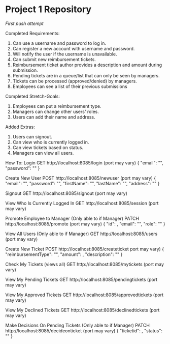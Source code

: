 # Project 1 Repository
*First push attempt*

Completed Requirements:
1) Can use a username and password to log in.
2) Can register a new account with username and password.
3) Will notify the user if the username is unavailable.
4) Can submit new reimbursement tickets.
5) Reimbursement ticket author provides a description and amount during submission.
6) Pending tickets are in a queue/list that can only be seen by managers.
7) Tickets can be processed (approved/denied) by managers.
8) Employees can see a list of their previous submissions

Completed Stretch-Goals:
1) Employees can put a reimbursement type.
2) Managers can change other users' roles.
3) Users can add their name and address.

Added Extras:
1) Users can signout.
2) Can view who is currently logged in.
3) Can view tickets based on status.
4) Managers can view all users.


How To:
Login
GET http://localhost:8085/login (port may vary)
{
    "email": "",
    "password": ""
}


Create New User
POST http://localhost:8085/newuser (port may vary)
{
    "email": "",
    "password": "",
    "firstName": "",
    "lastName": "",
    "address": ""
}


Signout
GET http://localhost:8085/signout (port may vary)


View Who Is Currently Logged In
GET http://localhost:8085/session (port may vary)


Promote Employee to Manager (Only able to if Manager)
PATCH http://localhost:8085/promote (port may vary)
{
    "id": ,
    "email": "",
    "role": ""
}


View All Users (Only able to if Manager)
GET http://localhost:8085/users (port may vary)


Create New Ticket
POST http://localhost:8085/createticket port may vary)
{
    "reimbursementType": "",
    "amount": ,
    "description": ""
}


Check My Tickets (views all)
GET http://localhost:8085/mytickets (port may vary)


View My Pending Tickets
GET http://localhost:8085/pendingtickets (port may vary)


View My Approved Tickets
GET http://localhost:8085/approvedtickets (port may vary)


View My Declined Tickets
GET http://localhost:8085/declinedtickets (port may vary)


Make Decisions On Pending Tickets (Only able to if Manager)
PATCH http://localhost:8085/decideonticket (port may vary)
{
    "ticketid": ,
    "status": ""
}